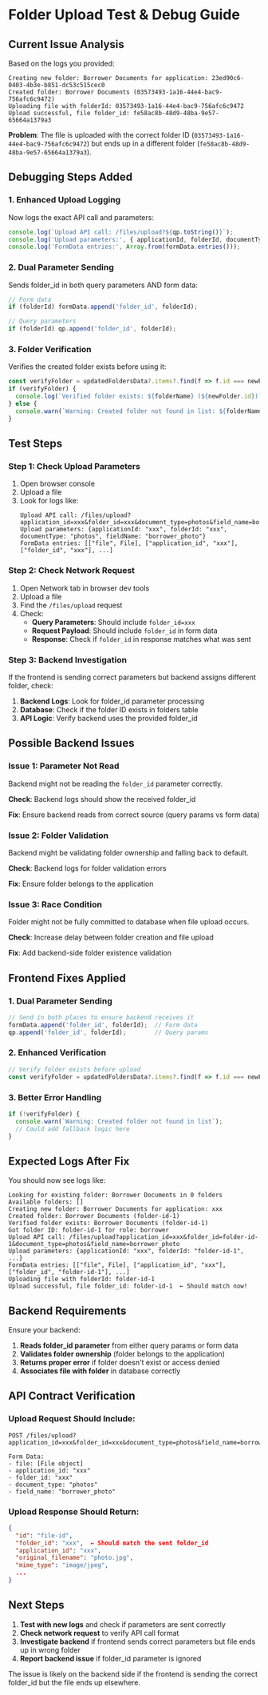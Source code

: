 # Folder Upload Test & Debug Guide

## Current Issue Analysis

Based on the logs you provided:
```
Creating new folder: Borrower Documents for application: 23ed90c6-0403-4b3e-b851-dc53c515cec0
Created folder: Borrower Documents (03573493-1a16-44e4-bac9-756afc6c9472)
Uploading file with folderId: 03573493-1a16-44e4-bac9-756afc6c9472
Upload successful, file folder_id: fe58ac8b-48d9-48ba-9e57-65664a1379a3
```

**Problem**: The file is uploaded with the correct folder ID (`03573493-1a16-44e4-bac9-756afc6c9472`) but ends up in a different folder (`fe58ac8b-48d9-48ba-9e57-65664a1379a3`).

## Debugging Steps Added

### 1. Enhanced Upload Logging
Now logs the exact API call and parameters:
```javascript
console.log(`Upload API call: /files/upload?${qp.toString()}`);
console.log('Upload parameters:', { applicationId, folderId, documentType, fieldName });
console.log('FormData entries:', Array.from(formData.entries()));
```

### 2. Dual Parameter Sending
Sends folder_id in both query parameters AND form data:
```javascript
// Form data
if (folderId) formData.append('folder_id', folderId);

// Query parameters  
if (folderId) qp.append('folder_id', folderId);
```

### 3. Folder Verification
Verifies the created folder exists before using it:
```javascript
const verifyFolder = updatedFoldersData?.items?.find(f => f.id === newFolder.id);
if (verifyFolder) {
  console.log(`Verified folder exists: ${folderName} (${newFolder.id})`);
} else {
  console.warn(`Warning: Created folder not found in list: ${folderName} (${newFolder.id})`);
}
```

## Test Steps

### Step 1: Check Upload Parameters
1. Open browser console
2. Upload a file
3. Look for logs like:
   ```
   Upload API call: /files/upload?application_id=xxx&folder_id=xxx&document_type=photos&field_name=borrower_photo
   Upload parameters: {applicationId: "xxx", folderId: "xxx", documentType: "photos", fieldName: "borrower_photo"}
   FormData entries: [["file", File], ["application_id", "xxx"], ["folder_id", "xxx"], ...]
   ```

### Step 2: Check Network Request
1. Open Network tab in browser dev tools
2. Upload a file
3. Find the `/files/upload` request
4. Check:
   - **Query Parameters**: Should include `folder_id=xxx`
   - **Request Payload**: Should include `folder_id` in form data
   - **Response**: Check if `folder_id` in response matches what was sent

### Step 3: Backend Investigation
If the frontend is sending correct parameters but backend assigns different folder, check:

1. **Backend Logs**: Look for folder_id parameter processing
2. **Database**: Check if the folder ID exists in folders table
3. **API Logic**: Verify backend uses the provided folder_id

## Possible Backend Issues

### Issue 1: Parameter Not Read
Backend might not be reading the `folder_id` parameter correctly.

**Check**: Backend logs should show the received folder_id

**Fix**: Ensure backend reads from correct source (query params vs form data)

### Issue 2: Folder Validation
Backend might be validating folder ownership and falling back to default.

**Check**: Backend logs for folder validation errors

**Fix**: Ensure folder belongs to the application

### Issue 3: Race Condition
Folder might not be fully committed to database when file upload occurs.

**Check**: Increase delay between folder creation and file upload

**Fix**: Add backend-side folder existence validation

## Frontend Fixes Applied

### 1. Dual Parameter Sending
```javascript
// Send in both places to ensure backend receives it
formData.append('folder_id', folderId);  // Form data
qp.append('folder_id', folderId);        // Query params
```

### 2. Enhanced Verification
```javascript
// Verify folder exists before upload
const verifyFolder = updatedFoldersData?.items?.find(f => f.id === newFolder.id);
```

### 3. Better Error Handling
```javascript
if (!verifyFolder) {
  console.warn(`Warning: Created folder not found in list`);
  // Could add fallback logic here
}
```

## Expected Logs After Fix

You should now see logs like:
```
Looking for existing folder: Borrower Documents in 0 folders
Available folders: []
Creating new folder: Borrower Documents for application: xxx
Created folder: Borrower Documents (folder-id-1)
Verified folder exists: Borrower Documents (folder-id-1)
Got folder ID: folder-id-1 for role: borrower
Upload API call: /files/upload?application_id=xxx&folder_id=folder-id-1&document_type=photos&field_name=borrower_photo
Upload parameters: {applicationId: "xxx", folderId: "folder-id-1", ...}
FormData entries: [["file", File], ["application_id", "xxx"], ["folder_id", "folder-id-1"], ...]
Uploading file with folderId: folder-id-1
Upload successful, file folder_id: folder-id-1  ← Should match now!
```

## Backend Requirements

Ensure your backend:

1. **Reads folder_id parameter** from either query params or form data
2. **Validates folder ownership** (folder belongs to the application)
3. **Returns proper error** if folder doesn't exist or access denied
4. **Associates file with folder** in database correctly

## API Contract Verification

### Upload Request Should Include:
```
POST /files/upload?application_id=xxx&folder_id=xxx&document_type=photos&field_name=borrower_photo

Form Data:
- file: [File object]
- application_id: "xxx"
- folder_id: "xxx"
- document_type: "photos"
- field_name: "borrower_photo"
```

### Upload Response Should Return:
```json
{
  "id": "file-id",
  "folder_id": "xxx",  ← Should match the sent folder_id
  "application_id": "xxx",
  "original_filename": "photo.jpg",
  "mime_type": "image/jpeg",
  ...
}
```

## Next Steps

1. **Test with new logs** and check if parameters are sent correctly
2. **Check network request** to verify API call format
3. **Investigate backend** if frontend sends correct parameters but file ends up in wrong folder
4. **Report backend issue** if folder_id parameter is ignored

The issue is likely on the backend side if the frontend is sending the correct folder_id but the file ends up elsewhere.
